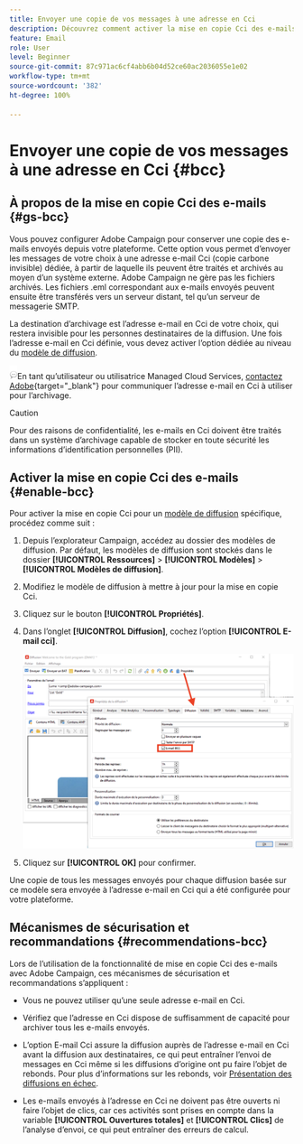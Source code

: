 ```yaml
---
title: Envoyer une copie de vos messages à une adresse en Cci
description: Découvrez comment activer la mise en copie Cci des e-mails dans Adobe Campaign
feature: Email
role: User
level: Beginner
source-git-commit: 87c971ac6cf4abb6b04d52ce60ac2036055e1e02
workflow-type: tm+mt
source-wordcount: '382'
ht-degree: 100%

---
```



# Envoyer une copie de vos messages à une adresse en Cci {#bcc}

<!--
>[!NOTE]
>
>This capability is available starting Campaign v8.3. To check your version, refer to [this section](../start/compatibility-matrix.md#how-to-check-your-campaign-version-and-buildversion)-->

## À propos de la mise en copie Cci des e-mails {#gs-bcc}

Vous pouvez configurer Adobe Campaign pour conserver une copie des e-mails envoyés depuis votre plateforme. Cette option vous permet d’envoyer les messages de votre choix à une adresse e-mail Cci (copie carbone invisible) dédiée, à partir de laquelle ils peuvent être traités et archivés au moyen d’un système externe.
Adobe Campaign ne gère pas les fichiers archivés. Les fichiers .eml correspondant aux e-mails envoyés peuvent ensuite être transférés vers un serveur distant, tel qu’un serveur de messagerie SMTP.

La destination d’archivage est l’adresse e-mail en Cci de votre choix, qui restera invisible pour les personnes destinataires de la diffusion. Une fois l’adresse e-mail en Cci définie, vous devez activer l’option dédiée au niveau du [modèle de diffusion](create-templates.md).

![](../assets/do-not-localize/speech.png)En tant qu’utilisateur ou utilisatrice Managed Cloud Services, [contactez Adobe](../start/campaign-faq.md#support){target="_blank"} pour communiquer l’adresse e-mail en Cci à utiliser pour l’archivage.

>[!CAUTION]
>
>Pour des raisons de confidentialité, les e-mails en Cci doivent être traités dans un système d’archivage capable de stocker en toute sécurité les informations d’identification personnelles (PII).


## Activer la mise en copie Cci des e-mails {#enable-bcc}

Pour activer la mise en copie Cci pour un [modèle de diffusion](create-templates.md) spécifique, procédez comme suit :

1. Depuis l’explorateur Campaign, accédez au dossier des modèles de diffusion. Par défaut, les modèles de diffusion sont stockés dans le dossier **[!UICONTROL Ressources]** > **[!UICONTROL Modèles]** > **[!UICONTROL Modèles de diffusion]**.
1. Modifiez le modèle de diffusion à mettre à jour pour la mise en copie Cci.
1. Cliquez sur le bouton **[!UICONTROL Propriétés]**.
1. Dans l’onglet **[!UICONTROL Diffusion]**, cochez l’option **[!UICONTROL E-mail cci]**.

   ![](assets/email-bcc.png)

1. Cliquez sur **[!UICONTROL OK]** pour confirmer.

Une copie de tous les messages envoyés pour chaque diffusion basée sur ce modèle sera envoyée à l’adresse e-mail en Cci qui a été configurée pour votre plateforme.

## Mécanismes de sécurisation et recommandations {#recommendations-bcc}

Lors de l’utilisation de la fonctionnalité de mise en copie Cci des e-mails avec Adobe Campaign, ces mécanismes de sécurisation et recommandations s’appliquent :

* Vous ne pouvez utiliser qu’une seule adresse e-mail en Cci.

* Vérifiez que l’adresse en Cci dispose de suffisamment de capacité pour archiver tous les e-mails envoyés.

* L’option E-mail Cci <!--with Enhanced MTA--> assure la diffusion auprès de l’adresse e-mail en Cci avant la diffusion aux destinataires, ce qui peut entraîner l’envoi de messages en Cci même si les diffusions d’origine ont pu faire l’objet de rebonds. Pour plus d’informations sur les rebonds, voir [Présentation des diffusions en échec](delivery-failures.md).

* Les e-mails envoyés à l’adresse en Cci ne doivent pas être ouverts ni faire l’objet de clics, car ces activités sont prises en compte dans la variable **[!UICONTROL Ouvertures totales]** et **[!UICONTROL Clics]** de l’analyse d’envoi, ce qui peut entraîner des erreurs de calcul.

<!--Only successfully sent emails are taken in account, bounces are not.-->
